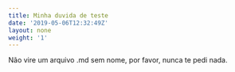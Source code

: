 ```yaml
---
title: Minha duvida de teste
date: '2019-05-06T12:32:49Z'
layout: none
weight: '1'
---
```

Não vire um arquivo .md sem nome, por favor, nunca te pedi nada.
